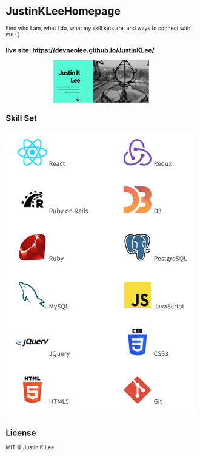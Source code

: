 # JustinKLeeHomepage

Find who I am, what I do, what my skill sets are, and ways to connect with me : )

### live site: https://devneolee.github.io/JustinKLee/

<a href="https://devneolee.github.io/JustinKLee/" ><img src="images/justinklee_screenshot.png"  style="display: block; margin: auto; width:50% " alt="JustinKLee_screenshot" /></a>

## Skill Set

<a href="https://devneolee.github.io/JustinKLee/" >
<img src="images/skillset_screenshot.png" alt="skillset_screenshot" width="500" style="padding-left: 100"/></a>


## License 
MIT © Justin K Lee
